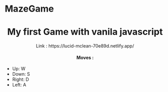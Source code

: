 # MazeGame
<h1 align="center">My first Game with vanila javascript</h1>
<p align="center">Link : https://lucid-mclean-70e89d.netlify.app/</p> 
<h4 align="center">Moves :</h4>
<ul>
  <li>Up: W</li>
  <li>Down: S</li>
  <li>Right: D</li>
  <li>Left: A</li>
</ul>
